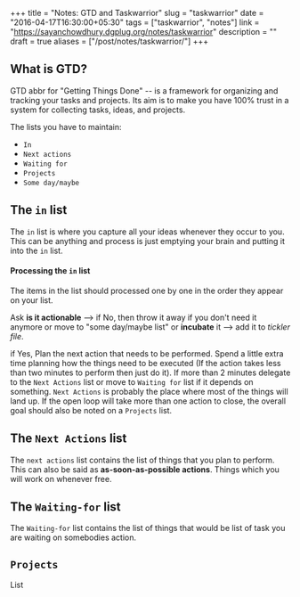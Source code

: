 +++
title = "Notes: GTD and Taskwarrior"
slug = "taskwarrior"
date = "2016-04-17T16:30:00+05:30"
tags = ["taskwarrior", "notes"]
link = "https://sayanchowdhury.dgplug.org/notes/taskwarrior"
description = ""
draft = true
aliases = ["/post/notes/taskwarrior/"]
+++

What is GTD?
------------

GTD abbr for "Getting Things Done" -- is a framework for organizing and
tracking your tasks and projects. Its aim is to make you have 100% trust in a
system for collecting tasks, ideas, and projects.

The lists you have to maintain:

* `In`
* `Next actions`
* `Waiting for`
* `Projects`
* `Some day/maybe`

The `in` list
-------------
The `in` list is where you capture all your ideas whenever they occur to you.
This can be anything and process is just emptying your brain and putting it
into the `in` list.

#### Processing the `in` list
The items in the list should processed one by one in the order they appear on
your list.

Ask **is it actionable** --> if No, then throw it away if you don't need it
anymore or move to "some day/maybe list" or **incubate** it --> add it to
_tickler file_.

if Yes, Plan the next action that needs to be performed. Spend a little extra
time planning how the things need to be executed (If the action takes less
than two minutes to perform then just do it). If more than 2 minutes delegate
to the `Next Actions` list or move to `Waiting for` list if it depends on
something. `Next Actions` is probably the place where most of the things will
land up.  If the open loop will take more than one action to close, the overall
goal should also be noted on a `Projects` list.

The `Next Actions` list
-----------------------
The `next actions` list contains the list of things that you plan to perform.
This can also be said as **as-soon-as-possible actions**. Things which you will
work on whenever free.

The `Waiting-for` list
----------------------
The `Waiting-for` list contains the list of things that would be list of task
you are waiting on somebodies action.

`Projects`
---------
List 
